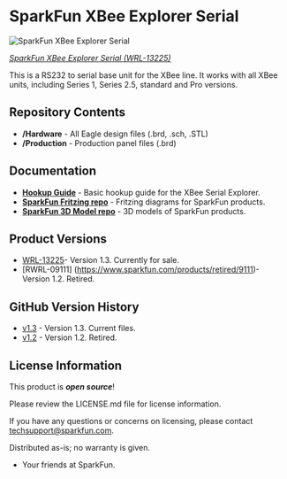 SparkFun XBee Explorer Serial
==============================

![SparkFun XBee Explorer Serial](https://cdn.sparkfun.com//assets/parts/1/0/3/7/7/13225-01.jpg)

[*SparkFun XBee Explorer Serial (WRL-13225)*](https://www.sparkfun.com/products/9111)

This is a RS232 to serial base unit for the XBee line. 
It works with all XBee units, including Series 1, Series 2.5, standard and Pro versions.


Repository Contents
-------------------

* **/Hardware** - All Eagle design files (.brd, .sch, .STL)
* **/Production** - Production panel files (.brd)

Documentation
--------------
* **[Hookup Guide](https://learn.sparkfun.com/tutorials/exploring-xbees-and-xctu)** - Basic hookup guide for the XBee Serial Explorer.
* **[SparkFun Fritzing repo](https://github.com/sparkfun/Fritzing_Parts)** - Fritzing diagrams for SparkFun products.
* **[SparkFun 3D Model repo](https://github.com/sparkfun/3D_Models)** - 3D models of SparkFun products. 

Product Versions
----------------
* [WRL-13225](https://www.sparkfun.com/products/13225)- Version 1.3. Currently for sale. 
* [RWRL-09111] (https://www.sparkfun.com/products/retired/9111)- Version 1.2. Retired. 

GitHub Version History
---------------
* [v1.3](https://github.com/sparkfun/XBee_Explorer_Serial/tree/v1.3) - Version 1.3. Current files. 
* [v1.2](https://github.com/sparkfun/XBee_Explorer_Serial/tree/v1.2) - Version 1.2. Retired. 

License Information
-------------------

This product is _**open source**_! 

Please review the LICENSE.md file for license information. 

If you have any questions or concerns on licensing, please contact techsupport@sparkfun.com.

Distributed as-is; no warranty is given.

- Your friends at SparkFun.
